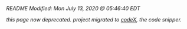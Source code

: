 *README Modified: Mon July 13, 2020 @ 05:46:40 EDT*

*this page now deprecated. project migrated to [codeX](https://github.com/keelbeelveel/codeX), the code snipper.*

